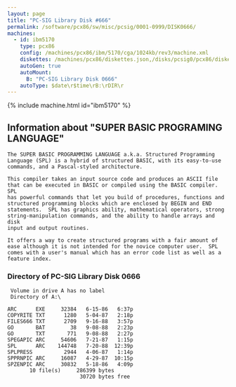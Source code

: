 ```yaml
---
layout: page
title: "PC-SIG Library Disk #666"
permalink: /software/pcx86/sw/misc/pcsig/0001-0999/DISK0666/
machines:
  - id: ibm5170
    type: pcx86
    config: /machines/pcx86/ibm/5170/cga/1024kb/rev3/machine.xml
    diskettes: /machines/pcx86/diskettes.json,/disks/pcsig0/pcx86/diskettes.json
    autoGen: true
    autoMount:
      B: "PC-SIG Library Disk 0666"
    autoType: $date\r$time\rB:\rDIR\r
---
```


{% include machine.html id="ibm5170" %}

## Information about "SUPER BASIC PROGRAMING LANGUAGE"

    The SUPER BASIC PROGRAMMING LANGUAGE a.k.a. Structured Programming
    Language (SPL) is a hybrid of structured BASIC, with its easy-to-use
    commands, and a Pascal-styled architecture.
    
    This compiler takes an input source code and produces an ASCII file
    that can be executed in BASIC or compiled using the BASIC compiler. SPL
    has powerful commands that let you build of procedures, functions and
    structured programming blocks which are enclosed by BEGIN and END
    statements.  SPL has graphics ability, mathematical operators, strong
    string-manipulation commands, and the ability to handle arrays and disk
    input and output routines.
    
    It offers a way to create structured programs with a fair amount of
    ease although it is not intended for the novice computer user.  SPL
    comes with a user's manual which has an error code list as well as a
    feature index.

### Directory of PC-SIG Library Disk 0666

     Volume in drive A has no label
     Directory of A:\

    ARC      EXE     32384   6-15-86   6:37p
    COPYRITE TXT      1280   5-04-87   2:18p
    FILES666 TXT      2709   9-16-88   3:57p
    GO       BAT        38   9-08-88   2:23p
    GO       TXT       771   9-08-88   2:27p
    SPEGAPIC ARC     54606   7-21-87   1:15p
    SPL      ARC    144748   7-20-88  12:39p
    SPLPRESS          2944   4-06-87   1:14p
    SPPRNPIC ARC     16087   4-29-87  10:15p
    SPZENPIC ARC     30832   5-18-86   4:09p
           10 file(s)     286399 bytes
                           30720 bytes free
